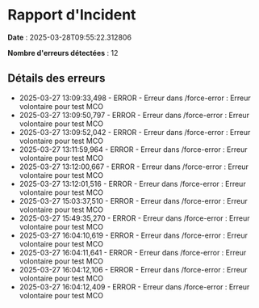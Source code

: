 # Rapport d'Incident

**Date** : 2025-03-28T09:55:22.312806

**Nombre d'erreurs détectées** : 12

## Détails des erreurs
- 2025-03-27 13:09:33,498 - ERROR - Erreur dans /force-error : Erreur volontaire pour test MCO
- 2025-03-27 13:09:50,797 - ERROR - Erreur dans /force-error : Erreur volontaire pour test MCO
- 2025-03-27 13:09:52,042 - ERROR - Erreur dans /force-error : Erreur volontaire pour test MCO
- 2025-03-27 13:11:59,964 - ERROR - Erreur dans /force-error : Erreur volontaire pour test MCO
- 2025-03-27 13:12:00,667 - ERROR - Erreur dans /force-error : Erreur volontaire pour test MCO
- 2025-03-27 13:12:01,516 - ERROR - Erreur dans /force-error : Erreur volontaire pour test MCO
- 2025-03-27 15:03:37,510 - ERROR - Erreur dans /force-error : Erreur volontaire pour test MCO
- 2025-03-27 15:49:35,270 - ERROR - Erreur dans /force-error : Erreur volontaire pour test MCO
- 2025-03-27 16:04:10,619 - ERROR - Erreur dans /force-error : Erreur volontaire pour test MCO
- 2025-03-27 16:04:11,641 - ERROR - Erreur dans /force-error : Erreur volontaire pour test MCO
- 2025-03-27 16:04:12,106 - ERROR - Erreur dans /force-error : Erreur volontaire pour test MCO
- 2025-03-27 16:04:12,409 - ERROR - Erreur dans /force-error : Erreur volontaire pour test MCO
